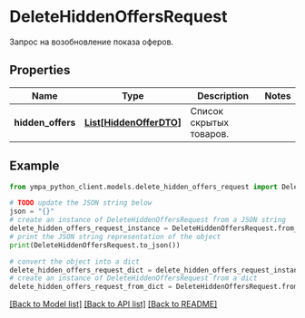 # DeleteHiddenOffersRequest

Запрос на возобновление показа оферов.

## Properties

Name | Type | Description | Notes
------------ | ------------- | ------------- | -------------
**hidden_offers** | [**List[HiddenOfferDTO]**](HiddenOfferDTO.md) | Список скрытых товаров.  | 

## Example

```python
from ympa_python_client.models.delete_hidden_offers_request import DeleteHiddenOffersRequest

# TODO update the JSON string below
json = "{}"
# create an instance of DeleteHiddenOffersRequest from a JSON string
delete_hidden_offers_request_instance = DeleteHiddenOffersRequest.from_json(json)
# print the JSON string representation of the object
print(DeleteHiddenOffersRequest.to_json())

# convert the object into a dict
delete_hidden_offers_request_dict = delete_hidden_offers_request_instance.to_dict()
# create an instance of DeleteHiddenOffersRequest from a dict
delete_hidden_offers_request_from_dict = DeleteHiddenOffersRequest.from_dict(delete_hidden_offers_request_dict)
```
[[Back to Model list]](../README.md#documentation-for-models) [[Back to API list]](../README.md#documentation-for-api-endpoints) [[Back to README]](../README.md)


